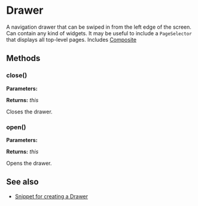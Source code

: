 ---
---
# Drawer
A navigation drawer that can be swiped in from the left edge of the screen. Can contain any kind of widgets. It may be useful to include a `PageSelector` that displays all top-level pages.
Includes [Composite](Composite.md)

## Methods
### close()


**Parameters:**



**Returns:** *this*

Closes the drawer.

### open()


**Parameters:**



**Returns:** *this*

Opens the drawer.


## See also
- [Snippet for creating a Drawer](https://github.com/eclipsesource/tabris-js/blob/v1.8.0/snippets/drawer/drawer.js)
